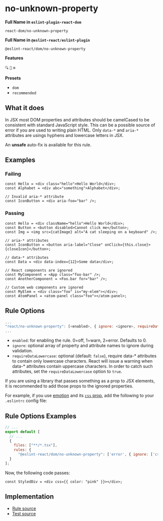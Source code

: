 # no-unknown-property

**Full Name in `eslint-plugin-react-dom`**

```plain copy
react-dom/no-unknown-property
```

**Full Name in `@eslint-react/eslint-plugin`**

```plain copy
@eslint-react/dom/no-unknown-property
```

**Features**

`🔍` `🔧` `⚙️`

**Presets**

- `dom`
- `recommended`

## What it does

In JSX most DOM properties and attributes should be camelCased to be consistent with standard JavaScript style. This can be a possible source of error if you are used to writing plain HTML.
Only `data-*` and `aria-*` attributes are usings hyphens and lowercase letters in JSX.

An **unsafe** auto-fix is available for this rule.

## Examples

### Failing

```tsx
const Hello = <div class="hello">Hello World</div>;
const Alphabet = <div abc="something">Alphabet</div>;

// Invalid aria-* attribute
const IconButton = <div aria-foo="bar" />;
```

### Passing

```tsx
const Hello = <div className="hello">Hello World</div>;
const Button = <button disabled>Cannot click me</button>;
const Img = <img src={catImage} alt="A cat sleeping on a keyboard" />;

// aria-* attributes
const IconButton = <button aria-label="Close" onClick={this.close}>{closeIcon}</button>;

// data-* attributes
const Data = <div data-index={12}>Some data</div>;

// React components are ignored
const MyComponent = <App class="foo-bar" />;
const AnotherComponent = <Foo.bar for="bar" />;

// Custom web components are ignored
const MyElem = <div class="foo" is="my-elem"></div>;
const AtomPanel = <atom-panel class="foo"></atom-panel>;
```

## Rule Options

```js
...
"react/no-unknown-property": [<enabled>, { ignore: <ignore>, requireDataLowercase: <requireDataLowercase> }]
...
```

- `enabled`: for enabling the rule. 0=off, 1=warn, 2=error. Defaults to 0.
- `ignore`: optional array of property and attribute names to ignore during validation.
- `requireDataLowercase`: optional (default: `false`), require data-\* attributes to contain only lowercase characters. React will issue a warning when data-\* attributes contain uppercase characters. In order to catch such attributes, set the `requireDataLowercase` option to `true`.

If you are using a library that passes something as a prop to JSX elements, it is recommended to add those props to the ignored properties.

For example, if you use [emotion](https://emotion.sh/docs/introduction) and its [`css` prop](https://emotion.sh/docs/css-prop),
add the following to your `.eslintrc` config file:

## Rule Options Examples

```js filename="eslint.config.js"
// ...
export default [
  // ...
  {
    files: ["**/*.tsx"],
    rules: {
      "@eslint-react/dom/no-unknown-property": ['error', { ignore: ['css'] }]
  }
];
```

Now, the following code passes:

```tsx
const StyledDiv = <div css={{ color: "pink" }}></div>;
```

## Implementation

- [Rule source](https://github.com/rEl1cx/eslint-react/tree/main/packages/plugins/eslint-plugin-react-dom/src/rules/no-unknown-property.ts)
- [Test source](https://github.com/rEl1cx/eslint-react/tree/main/packages/plugins/eslint-plugin-react-dom/src/rules/no-unknown-property.spec.ts)

